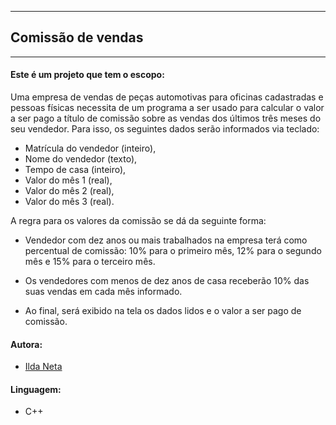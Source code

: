 --------------------------------
##     Comissão de vendas 
--------------------------------

#### Este é um projeto que tem o escopo:

Uma empresa de vendas de peças automotivas para oficinas cadastradas e pessoas físicas necessita de um programa a ser usado para calcular o valor a ser pago a título de comissão sobre as vendas dos últimos três meses do seu vendedor. Para isso, os seguintes dados serão informados via teclado:

- Matrícula do vendedor (inteiro),
- Nome do vendedor (texto),
- Tempo de casa (inteiro),
- Valor do mês 1 (real),
- Valor do mês 2 (real),
- Valor do mês 3 (real).

A regra para os valores da comissão se dá da seguinte forma:

- Vendedor com dez anos ou mais trabalhados na empresa terá como percentual de comissão: 10% para o primeiro mês, 12% para o segundo mês e 15% para o terceiro mês.

- Os vendedores com menos de dez anos de casa receberão 10% das suas vendas em cada mês informado.

- Ao final, será exibido na tela os dados lidos e o valor a ser pago de comissão. 

#### Autora:
- [Ilda Neta](https://linkedin.com/in/ildaneta/)

#### Linguagem:
- C++

